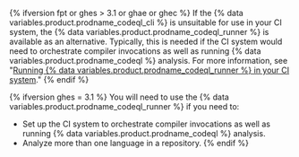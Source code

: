 {% ifversion fpt or ghes > 3.1 or ghae or ghec %}
If the {% data variables.product.prodname_codeql_cli %} is unsuitable for use in your CI system, the {% data variables.product.prodname_codeql_runner %} is available as an alternative. Typically, this is needed if the CI system would need to orchestrate compiler invocations as well as running {% data variables.product.prodname_codeql %} analysis. For more information, see "[Running {% data variables.product.prodname_codeql_runner %} in your CI system](/code-security/secure-coding/using-codeql-code-scanning-with-your-existing-ci-system/running-codeql-runner-in-your-ci-system)."
{% endif %}

{% ifversion ghes = 3.1 %}
You will need to use the {% data variables.product.prodname_codeql_runner %} if you need to:
- Set up the CI system to orchestrate compiler invocations as well as running {% data variables.product.prodname_codeql %} analysis.
- Analyze more than one language in a repository.
{% endif %}
